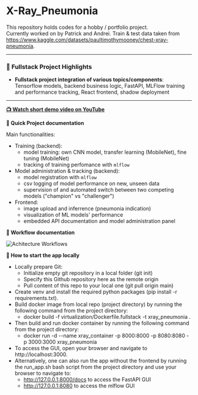 # X-Ray_Pneumonia

This repository holds codes for a hobby / portfolio project.  
Currently worked on by Patrick and Andrei.
Train & test data taken from https://www.kaggle.com/datasets/paultimothymooney/chest-xray-pneumonia.

---

### 🧠 Fullstack Project Highlights

- **Fullstack project integration of various topics/components**: Tensorflow models, backend business logic, FastAPI, MLFlow training and performance tracking, React frontend, shadow deployment

--- 



<p align="left">
  <strong><a href="https://youtu.be/aaeOJk1loig">📺 Watch short demo video on YouTube</a></strong>
</p>



<p align="left">
  <strong>🚀 Quick Project documentation</strong>  
</p>

Main functionalities:
  - Training (backend):
    - model training: own CNN model, transfer learning (MobileNet), fine tuning (MobileNet)
    - tracking of training perfomance with `mlflow`
  - Model administration & tracking (backend):
    - model registration with `mlflow`
    - csv logging of model performance on new, unseen data
    - supervision of and automated switch between two competing models ("champion" vs "challenger")
  - Frontend:
    - image upload and inferrence (pneumonia indication)
    - visualization of ML models' performance
    - embedded API documentation and model administration panel



<p align="left">
  <strong> 🤖 Workflow documentation</strong>  
</p>

![Achitecture   Workflows](https://github.com/user-attachments/assets/39e11f47-337b-4149-84dc-6315e4279f73)



<p align="left">
  <strong>🚀 How to start the app locally </strong>  
</p>

- Locally prepare Git:
  - Initialize empty git repository in a local folder (git init)
  - Specify this Github repository here as the remote origin
  - Pull content of this repo to your local one (git pull origin main)
- Create venv and install the required python packages (pip install -r requirements.txt).
- Build docker image from local repo (project directory) by running the following command from the project directory:
  - docker build -f virtualization/Dockerfile.fullstack -t xray_pneumonia .
- Then build and run docker container by running the following command from the project directory:
  - docker run -d --name xray_container -p 8000:8000 -p 8080:8080 -p 3000:3000 xray_pneumonia
- To access the GUI, open your browser and navigate to http://localhost:3000.
- Alternatively, one can also run the app without the frontend by running the run_app.sh bash script from the project directory and use your browser to navigate to:
  - http://127.0.0.1:8000/docs to access the FastAPI GUI
  - http://127.0.0.1:8080 to access the mlflow GUI


